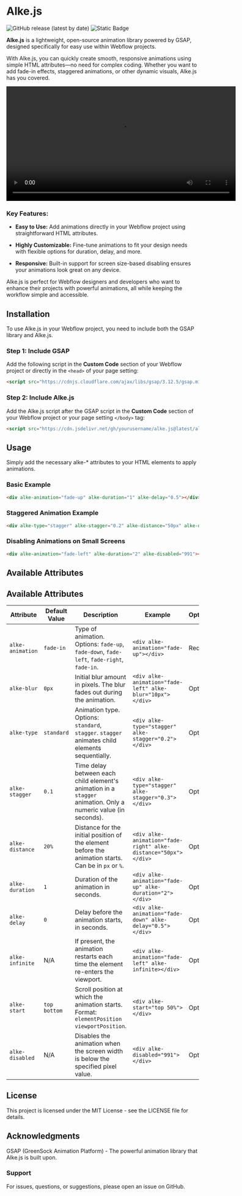 # Alke.js

![GitHub release (latest by date)](https://img.shields.io/github/v/release/NicoSnts/alke)  ![Static Badge](https://img.shields.io/badge/Version-1.0.0-blue)


**Alke.js** is a lightweight, open-source animation library powered by GSAP, designed specifically for easy use within Webflow projects.

With Alke.js, you can quickly create smooth, responsive animations using simple HTML attributes—no need for complex coding. Whether you want to add fade-in effects, staggered animations, or other dynamic visuals, Alke.js has you covered.

<video width="600" controls>
  <source src="https://github.com/NicoSnts/alke/blob/3ecf18de2d8f6374db9ffe906862f096dfbad007/Alke.mp4?raw=true" type="video/mp4">
  Your browser does not support the video tag.
</video>

### Key Features:

- **Easy to Use:** Add animations directly in your Webflow project using straightforward HTML attributes.
  
- **Highly Customizable:** Fine-tune animations to fit your design needs with flexible options for duration, delay, and more.

- **Responsive:** Built-in support for screen size-based disabling ensures your animations look great on any device.

Alke.js is perfect for Webflow designers and developers who want to enhance their projects with powerful animations, all while keeping the workflow simple and accessible.

## Installation

To use Alke.js in your Webflow project, you need to include both the GSAP library and Alke.js.

### Step 1: Include GSAP

Add the following script in the **Custom Code** section of your Webflow project or directly in the `<head>` of your page setting:

```html
<script src="https://cdnjs.cloudflare.com/ajax/libs/gsap/3.12.5/gsap.min.js"></script>
```

### Step 2: Include Alke.js

Add the Alke.js script after the GSAP script in the **Custom Code** section of your Webflow project or your page setting `</body>` tag:

```html
<script src="https://cdn.jsdelivr.net/gh/yourusername/alke.js@latest/alke.js"></script>
```

## Usage

Simply add the necessary alke-* attributes to your HTML elements to apply animations.

### Basic Example
```html
<div alke-animation="fade-up" alke-duration="1" alke-delay="0.5"></div>
```

### Staggered Animation Example
```html
<div alke-type="stagger" alke-stagger="0.2" alke-distance="50px" alke-duration="1"></div>
```

### Disabling Animations on Small Screens
```html
<div alke-animation="fade-left" alke-duration="2" alke-disabled="991"></div>
```

## Available Attributes

## Available Attributes

| Attribute       | Default Value | Description                                                                 | Example                                                      | Optional/Required |
|-----------------|---------------|-----------------------------------------------------------------------------|--------------------------------------------------------------|-------------------|
| `alke-animation`| `fade-in`     | Type of animation. Options: `fade-up`, `fade-down`, `fade-left`, `fade-right`, `fade-in`. | `<div alke-animation="fade-up"></div>`                        | Required          |
| `alke-blur`     | `0px`         | Initial blur amount in pixels. The blur fades out during the animation.      | `<div alke-animation="fade-left" alke-blur="10px"></div>`     | Optional          |
| `alke-type`     | `standard`    | Animation type. Options: `standard`, `stagger`. `stagger` animates child elements sequentially. | `<div alke-type="stagger" alke-stagger="0.2"></div>`          | Optional          |
| `alke-stagger`  | `0.1`         | Time delay between each child element's animation in a `stagger` animation. Only a numeric value (in seconds).  | `<div alke-type="stagger" alke-stagger="0.3"></div>`          | Optional          |
| `alke-distance` | `20%`         | Distance for the initial position of the element before the animation starts. Can be in `px` or `%`. | `<div alke-animation="fade-right" alke-distance="50px"></div>`| Optional          |
| `alke-duration` | `1`           | Duration of the animation in seconds.                                        | `<div alke-animation="fade-up" alke-duration="2"></div>`      | Optional          |
| `alke-delay`    | `0`           | Delay before the animation starts, in seconds.                               | `<div alke-animation="fade-down" alke-delay="0.5"></div>`     | Optional          |
| `alke-infinite` | N/A           | If present, the animation restarts each time the element re-enters the viewport. | `<div alke-animation="fade-left" alke-infinite></div>`        | Optional          |
| `alke-start`    | `top bottom`  | Scroll position at which the animation starts. Format: `elementPosition viewportPosition`. | `<div alke-start="top 50%"></div>`                            | Optional          |
| `alke-disabled` | N/A           | Disables the animation when the screen width is below the specified pixel value. | `<div alke-disabled="991"></div>`                             | Optional          |

## License

This project is licensed under the MIT License - see the LICENSE file for details.

## Acknowledgments

GSAP (GreenSock Animation Platform) - The powerful animation library that Alke.js is built upon.

### Support

For issues, questions, or suggestions, please open an issue on GitHub.
